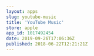 ```yaml
---
layout: apps
slug: youtube-music
title: 'YouTube Music'
store: apple
app_id: 1017492454
date: 2019-09-26T17:06:36Z
published: 2018-06-22T12:21:21Z
---
```

